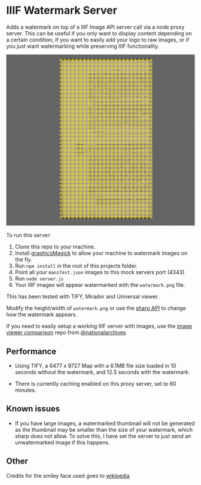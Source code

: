 # IIIF Watermark Server

Adds a watermark on top of a IIIF Image API server call via a node proxy server. This can be useful if you only want to display content depending on a certain condition, if you want to easily add your logo to raw images, or if you just want watermarking while preserving IIIF functionality. 

![Example screenshot](screenshot.png)

To run this server:

1. Clone this repo to your machine.
2. Install [graphicsMagick](https://github.com/aheckmann/gm) to allow your machine to watermark images on the fly.
3. Run `npm install` in the root of this projects folder.
4. Point all your `manifest.json` images to this mock servers port (4343)
5. Run `node server.js`
6. Your IIIF images will appear watermarked with the `watermark.png` file.

This has been tested with TIFY, Mirador and Universal viewer.

Modify the height/width of `watermark.png` or use the [sharp API](http://sharp.pixelplumbing.com/en/stable/api-composite/) to change how the watermark appears.

If you need to easily setup a working IIIF server with images, use the [image viewer comparison](https://github.com/nationalarchives/image-viewer-comparison) repo from [@nationalarchives](http://github.com/nationalarchives)

## Performance

- Using TIFY, a 6477 x 9727 Map with a 6.1MB file size loaded in 10 seconds without the watermark, and 12.5 seconds with the watermark.

- There is currently caching enabled on this proxy server, set to 60 minutes.

## Known issues

- If you have large images, a watermarked thumbnail will not be generated as the thumbnail may be smaller 
than the size of your watermark, which sharp does not allow. To solve this, I have set the server to just send an unwatermarked image if this happens.

## Other

Credits for the smiley face used goes to [wikipedia](https://en.wikipedia.org/wiki/Smiley#/media/File:SNice.svg)
